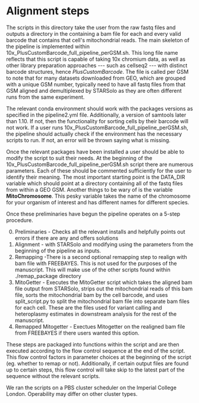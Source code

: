 # Alignment steps

The scripts in this directory take the user from the raw fastq files and outputs a directory in the containing a bam file for each and every valid barcode that contains that cell's mitochondrial reads. The main skeleton of the pipeline is implemented within 10x_PlusCustomBarcode_full_pipeline_perGSM.sh. This long file name reflects that this script is capable of taking 10x chromium data, as well as other library preparation approaches --- such as cellseq2 --- with distinct barcode structures, hence *PlusCustomBarcode*. The file is called per GSM to note that for many datasets downloaded from GEO, which are grouped with a unique GSM number, typically need to have all fastq files from that GSM aligned and demultiplexed by STARSolo as they are often different runs from the same experiment. 

The relevant conda environment should work with the packages versions as specified in the pipeline2.yml file. Additionally, a version of samtools later than 1.10. If not, then the functionality for sorting cells by their barcode will not work. If a user runs 10x_PlusCustomBarcode_full_pipeline_perGSM.sh, the pipeline should actually check if the environment has the necessary scripts to run. If not, an error will be thrown saying what is missing.

Once the relevant packages have been installed a user should be able to modify the script to suit their needs. At the beginning of the 10x_PlusCustomBarcode_full_pipeline_perGSM.sh script there are numerous parameters. Each of these should be commented sufficiently for the user to identify their meaning. The most important starting point is the DATA_DIR variable which should point at a directory containing all of the fastq files from within a GEO GSM. Another things to be wary of is the variable **MitoChromosome**. This pesky variable takes the name of the chromosome for your organism of interest and has different names for different species.

Once these preliminaries have begun the pipeline operates on a 5-step procedure. 

0. Preliminaries - Checks all the relevant installs and helpfully points out errors if there are any and offers solutions
1. Alignment - with STARSolo and modifying using the parameters from the beginning of the pipeline as inputs.
2. Remapping -There is a second optional remapping step to realign with bam file with FREEBAYES. This is not used for the purposes of the manuscript. This will make use of the other scripts found within ./remap_package directory
3. MitoGetter - Executes the MitoGetter script which takes the aligned bam file output from STARSolo, strips out the mitochondrial reads of this bam file, sorts the mitochondrial bam by the cell barcode,  and uses split_script.py to split the mitochondrial bam file into separate bam files for each cell. These are the files used for variant calling and heteroplasmy estimates in downstream analysis for the rest of the manuscript.
4. Remapped Mitogetter - Exectues Mitogetter on the realigned bam file from FREEBAYES if there users wanted this option.


These steps are packaged into functions within the script and are then executed according to the flow control sequence at the end of the script. This flow control factors in parameter choices at the beginning of the script (eg. whether to remap or not). Additionally, if certain output files are found up to certain steps, this flow control will take skip to the latest part of the sequence without the relevant scripts.



We ran the scripts on a PBS cluster scheduler on the Imperial College London. Operability may differ on other cluster types.

